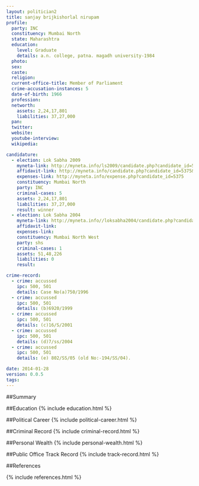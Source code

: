 ```yaml
---
layout: politician2
title: sanjay brijkishorlal nirupam
profile: 
  party: INC
  constituency: Mumbai North
  state: Maharashtra
  education: 
    level: Graduate
    details: a.n. college, patna. magadh university-1984
  photo: 
  sex: 
  caste: 
  religion: 
  current-office-title: Member of Parliament
  crime-accusation-instances: 5
  date-of-birth: 1966
  profession: 
  networth: 
    assets: 2,24,17,801
    liabilities: 37,27,000
  pan: 
  twitter: 
  website: 
  youtube-interview: 
  wikipedia: 

candidature: 
  - election: Lok Sabha 2009
    myneta-link: http://myneta.info/ls2009/candidate.php?candidate_id=5375
    affidavit-link: http://myneta.info/candidate.php?candidate_id=5375&scan=original
    expenses-link: http://myneta.info/expense.php?candidate_id=5375
    constituency: Mumbai North 
    party: INC
    criminal-cases: 5
    assets: 2,24,17,801
    liabilities: 37,27,000
    result: winner 
  - election: Lok Sabha 2004
    myneta-link: http://myneta.info//loksabha2004/candidate.php?candidate_id=2507
    affidavit-link: 
    expenses-link: 
    constituency: Mumbai North West 
    party: shs
    criminal-cases: 1
    assets: 51,48,226
    liabilities: 0
    result:  

crime-record: 
  - crime: accussed
    ipc: 500, 501
    details: Case No(a)750/1996 
  - crime: accussed
    ipc: 500, 501
    details: (b)6920/1999 
  - crime: accussed
    ipc: 500, 501
    details: (c)16/S/2001 
  - crime: accussed
    ipc: 500, 501
    details: (d)7/ss/2004 
  - crime: accussed
    ipc: 500, 501
    details: (e) 802/SS/05 (old No:-194/SS/04). 

date: 2014-01-28
version: 0.0.5
tags: 
---
```

##Summary


##Education
{% include education.html %}


##Political Career
{% include political-career.html %}


##Criminal Record
{% include criminal-record.html %}


##Personal Wealth
{% include personal-wealth.html %}


##Public Office Track Record
{% include track-record.html %}


##References


{% include references.html %}